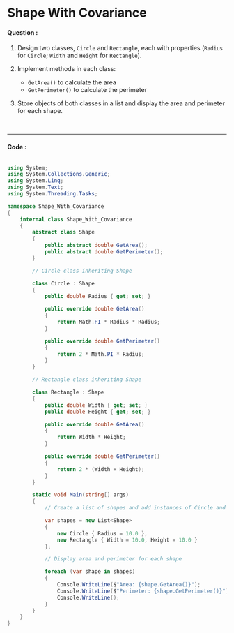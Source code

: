 # Shape With Covariance

#### Question :

1. Design two classes, `Circle` and `Rectangle`, each with properties (`Radius` for `Circle`; `Width` and `Height` for `Rectangle`).

2. Implement methods in each class:
   - `GetArea()` to calculate the area
   - `GetPerimeter()` to calculate the perimeter
3. Store objects of both classes in a list and display the area and perimeter for each shape.

<br>

---

#### Code :

```c#

using System;
using System.Collections.Generic;
using System.Linq;
using System.Text;
using System.Threading.Tasks;

namespace Shape_With_Covariance
{
    internal class Shape_With_Covariance
    {
        abstract class Shape
        {
            public abstract double GetArea();
            public abstract double GetPerimeter();
        }

        // Circle class inheriting Shape

        class Circle : Shape
        {
            public double Radius { get; set; }

            public override double GetArea()
            {
                return Math.PI * Radius * Radius;
            }

            public override double GetPerimeter()
            {
                return 2 * Math.PI * Radius;
            }
        }

        // Rectangle class inheriting Shape

        class Rectangle : Shape
        {
            public double Width { get; set; }
            public double Height { get; set; }

            public override double GetArea()
            {
                return Width * Height;
            }

            public override double GetPerimeter()
            {
                return 2 * (Width + Height);
            }
        }

        static void Main(string[] args)
        {
            // Create a list of shapes and add instances of Circle and Rectangle

            var shapes = new List<Shape>
            {
                new Circle { Radius = 10.0 },
                new Rectangle { Width = 10.0, Height = 10.0 }
            };

            // Display area and perimeter for each shape

            foreach (var shape in shapes)
            {
                Console.WriteLine($"Area: {shape.GetArea()}");
                Console.WriteLine($"Perimeter: {shape.GetPerimeter()}");
                Console.WriteLine();
            }
        }
    }
}

```
